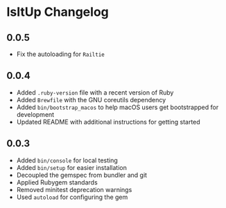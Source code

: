 # IsItUp Changelog

## 0.0.5
- Fix the autoloading for `Railtie`

## 0.0.4
- Added `.ruby-version` file with a recent version of Ruby
- Added `Brewfile` with the GNU coreutils dependency
- Added `bin/bootstrap_macos` to help macOS users get bootstrapped for development
- Updated README with additional instructions for getting started

## 0.0.3
- Added `bin/console` for local testing
- Added `bin/setup` for easier installation
- Decoupled the gemspec from bundler and git
- Applied Rubygem standards
- Removed minitest deprecation warnings
- Used `autoload` for configuring the gem
